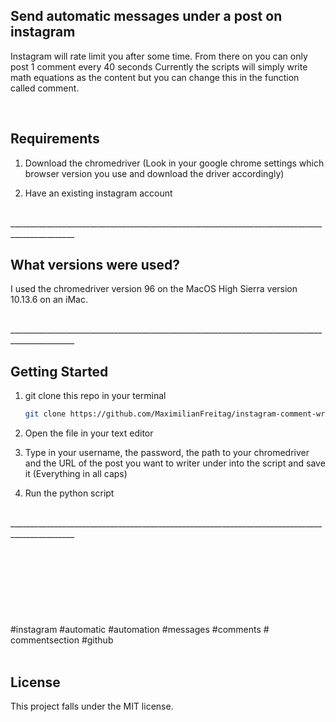 ## Send automatic messages under a post on instagram

Instagram will rate limit you after some time. From there on you can only post 1 comment every 40 seconds
Currently the scripts will simply write math equations as the content but you can change this in the function called comment.

<br> 

<!-- Requirements -->
## Requirements



1. Download the chromedriver (Look in your google chrome settings which browser version you use and download the driver accordingly)
   

2. Have an existing instagram account


<br> 
______________________________________________________________________________________________
<br>  

<!-- What versions were used? -->
## What versions were used?

I used the chromedriver version 96 on the MacOS High Sierra version 10.13.6 on an iMac.     



<br> 
______________________________________________________________________________________________
<br>  

<!-- GETTING STARTED -->
## Getting Started


1. git clone this repo in your terminal
   ```sh
   git clone https://github.com/MaximilianFreitag/instagram-comment-writer-requests.git
   ```

2. Open the file in your text editor
   
3. Type in your username, the password, the path to your chromedriver and the URL of the post you want to writer under into the script and save it (Everything in all caps)

4. Run the python script 
   


<br> 
______________________________________________________________________________________________
<br>  
 

<br />
<br />
<br />
<br />
<br />
<br />





<br />
<br />
#instagram #automatic #automation #messages #comments # commentsection #github
<br />
<br />



## License
This project falls under the MIT license.


